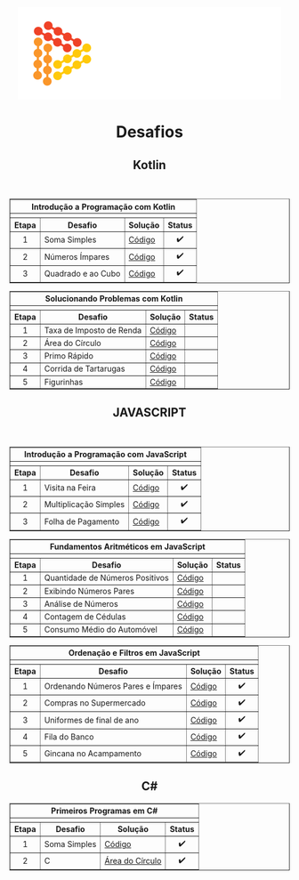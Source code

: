 <div align="center">
   <img src="Assets/logo.png" alt="Logo"/> 
</div>    


<h1 align="center">Desafios</h1>

<div>
    <h2 align="center"><strong>Kotlin</strong></h2>
    <br />
    <div align="left">
        <!-- Introdução a Programação com Kotlin -->
        <table border=1 width="700px">
            <tr>
                <th colspan="4">Introdução a Programação com Kotlin</th>
            </tr>
            <tr>
                <th colspan="4"></th>
            </tr>
            <tr>
                <th>Etapa</th>
                <th>Desafio</th>
                <th>Solução</th>
                <th>Status</th>
            </tr>
            <tr>
                <td align="center">1</td>
                <td>Soma Simples</td>
                <td><a href="https://github.com/brunoemferreira/DIO-desafios/blob/main/Desafios/Kotlin/Soma.kt">Código</a></td>
                <td align="center">✔️</td>
            </tr>
            <tr>
                <td align="center">2</td>
                <td>Números Ímpares</td>
                <td><a href="https://github.com/brunoemferreira/DIO-desafios/blob/main/Desafios/Kotlin/NumerosImpares.kt">Código</a></td>
                <td align="center">✔️</td>
            </tr>
            <tr>
                <td align="center">3</td>
                <td>Quadrado e ao Cubo</td>
                <td><a href="https://github.com/brunoemferreira/DIO-desafios/blob/main/Desafios/Kotlin/QuadradoeaoCubo.kt">Código</a></td>
                <td align="center">✔️</td>
        </table>
      </div>
</div>

<div>
    <div align="left">
        <!-- Solucionando problemas em Kotlin -->
        <table border=1 width="700px">
            <tr>
                <th colspan="4">Solucionando Problemas com Kotlin</th>
            </tr>
            <tr>
                <th colspan="4"></th>
            </tr>
            <tr>
                <th>Etapa</th>
                <th>Desafio</th>
                <th>Solução</th>
                <th>Status</th>
            </tr>
            <tr>
                <td align="center">1</td>
                <td>Taxa de Imposto de Renda</td>
                <td><a href="">Código</a></td>
                <td align="center"></td>
            </tr>
            <tr>
                <td align="center">2</td>
                <td>Área do Círculo</td>
                <td><a href="">Código</a></td>
                <td align="center"></td>
            </tr>
            <tr>
                <td align="center">3</td>
                <td>Primo Rápido</td>
                <td><a href="">Código</a></td>
                <td align="center"></td>
            </tr>    
            <tr>
                <td align="center">4</td>
                <td>Corrida de Tartarugas</td>
                <td><a href="">Código</a></td>
                <td align="center"></td>
            </tr>    
            <tr>
                <td align="center">5</td>
                <td>Figurinhas</td>
                <td><a href="">Código</a></td>
                <td align="center"></td>
        </table>
      </div>
</div>

<div>
     <h2 align="center"><strong>JAVASCRIPT</strong></h2>
    <br />
    <div align="left">
        <!-- Introdução a Programação com JavaScript -->
        <table border=1 width="700px">
            <tr>
                <th colspan="4">Introdução a Programação com JavaScript</th>
            </tr>
            <tr>
                <th colspan="4"></th>
            </tr>
            <tr>
                <th>Etapa</th>
                <th>Desafio</th>
                <th>Solução</th>
                <th>Status</th>
            </tr>
            <tr>
                <td align="center">1</td>
                <td>Visita na Feira</td>
                <td><a href="https://github.com/brunoemferreira/DIO-desafios/blob/main/Desafios/JavaScript/VisitaNaFeira.js">Código</a></td>
                <td align="center">✔️</td>
            </tr>
            <tr>
                <td align="center">2</td>
                <td>Multiplicação Simples</td>
                <td><a href="https://github.com/brunoemferreira/DIO-desafios/blob/main/Desafios/JavaScript/MultiplicacaoSimples.js">Código</a></td>
                <td align="center">✔️</td>
            </tr>
            <tr>
                <td align="center">3</td>
                <td>Folha de Pagamento</td>
                <td><a href="https://github.com/brunoemferreira/DIO-desafios/blob/main/Desafios/JavaScript/FolhaDePagamento.js">Código</a></td>
                <td align="center">✔️</td>
        </table>
      </div>
</div>


<div>
    <div align="left">
        <!-- Introdução a Programação com JavaScript -->
        <table border=1 width="700px">
            <tr>
                <th colspan="4">Fundamentos Aritméticos em JavaScript</th>
            </tr>
            <tr>
                <th colspan="4"></th>
            </tr>
            <tr>
                <th>Etapa</th>
                <th>Desafio</th>
                <th>Solução</th>
                <th>Status</th>
            </tr>
            <tr>
                <td align="center">1</td>
                <td>Quantidade de Números Positivos</td>
                <td><a href="">Código</a></td>
                <td align="center"></td>
            </tr>
           <tr>
                <td align="center">2</td>
                <td>Exibindo Números Pares</td>
                <td><a href="">Código</a></td>
                <td align="center"></td>
            </tr>
            <tr>
                <td align="center">3</td>
                <td>Análise de Números</td>
                <td><a href="">Código</a></td>
                <td align="center"></td>
            </tr>
            <tr>
                <td align="center">4</td>
                <td>Contagem de Cédulas</td>
                <td><a href="">Código</a></td>
                <td align="center"></td>
            </tr>
            <tr>
                <td align="center">5</td>
                <td>Consumo Médio do Automóvel</td>
                <td><a href="">Código</a></td>
                <td align="center"></td>
        </table>
      </div>
</div>


<div>
    <div align="left" width="700px">
        <!-- Introdução a Programação com JavaScript -->
        <table border=1 width="700px">
            <tr>
                <th colspan="4">Ordenação e Filtros em JavaScript</th>
            </tr>
            <tr>
                <th colspan="4"></th>
            </tr>
            <tr>
                <th>Etapa</th>
                <th>Desafio</th>
                <th>Solução</th>
                <th>Status</th>
            </tr>
            <tr>
                <td align="center">1</td>
                <td>Ordenando Números Pares e Ímpares</td>
                <td><a href="https://github.com/brunoemferreira/DIO-desafios/blob/main/Desafios/JavaScript/OrdenandoNumerosParesImpares.js">Código</a></td>
                <td align="center">✔️</td>
            </tr>
           <tr>
                <td align="center">2</td>
                <td>Compras no Supermercado</td>
                <td><a href="https://github.com/brunoemferreira/DIO-desafios/blob/main/Desafios/JavaScript/ComprasNoSupermercado.js">Código</a></td>
                <td align="center">✔️</td>
            </tr>
            <tr>
                <td align="center">3</td>
                <td>Uniformes de final de ano</td>
                <td><a href="https://github.com/brunoemferreira/DIO-desafios/blob/main/Desafios/JavaScript/UniformesdeFinaldeAno.js">Código</a></td>
                <td align="center">✔️</td>
            </tr>
            <tr>
                <td align="center">4</td>
                <td>Fila do Banco</td>
                <td><a href="https://github.com/brunoemferreira/DIO-desafios/blob/main/Desafios/JavaScript/FilaDoBanco.js">Código</a></td>
                <td align="center">✔️</td>
            </tr>
            <tr>
                <td align="center">5</td>
                <td>Gincana no Acampamento</td>
                <td><a href="https://github.com/brunoemferreira/DIO-desafios/blob/main/Desafios/JavaScript/GincanaNoAcampamento.js">Código</a></td>
                <td align="center">✔️</td>
        </table>
      </div>
</div>

<div>
   <h2 align="center"><strong>C#</strong></h2>
    <div align="left" width="700px">
        <!-- Introdução a Programação com C# -->
        <table border=1 width="700px">
            <tr>
                <th colspan="4">Primeiros Programas em C#</th>
            </tr>
            <tr>
                <th colspan="4"></th>
            </tr>
            <tr>
                <th>Etapa</th>
                <th>Desafio</th>
                <th>Solução</th>
                <th>Status</th>
            </tr>
            <tr>
                <td align="center">1</td>
                <td>Soma Simples</td>
                <td><a href="https://github.com/brunoemferreira/DIO-desafios/blob/main/Desafios/C%23/SomaSimples.cs">Código</a></td>
                <td align="center">✔️</td>
            </tr>
           <tr>
                <td align="center">2</td>
                <td>C</td>
                <td><a href="">Área do Círculo</a></td>
                <td align="center">✔️</td>
           </table>
      </div>
</div>
